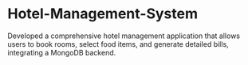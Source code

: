 # Hotel-Management-System
Developed a comprehensive hotel management application that allows users to book rooms, select food items, and generate detailed bills, integrating a MongoDB backend.
